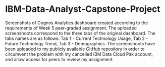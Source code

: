 # IBM-Data-Analyst-Capstone-Project
Screenshots of Cognos Analytics dashboard created according to the requirements of Week 5 peer-graded assignment. The uploaded screenshoots correspond to the three tabs of the original dashboard. The tabs names are as follows:
Tab 1 - Current Technology Usage,
Tab 2 - Future Technology Trend,
Tab 3 - Demographics.
The screenshoots have been uploaded to my publicly available GitHub repository in order to circumvent the problem with my cancelled IBM Data Cloud Pak account, and allow access for peers to review my assignment. 

